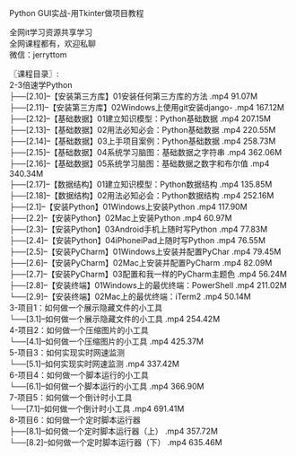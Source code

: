 Python GUI实战-用Tkinter做项目教程

全网it学习资源共享学习<br>全网课程都有，欢迎私聊<br>微信：jerryttom<br>

〖课程目录〗:<br> 2-3倍速学Python<br> ├──[2.10]–【安装第三方库】01安装任何第三方库的方法 .mp4 91.07M<br> ├──[2.11]–【安装第三方库】02Windows上使用git安装django- .mp4 167.12M<br> ├──[2.12]–【基础数据】01建立知识模型：Python基础数据 .mp4 207.15M<br> ├──[2.13]–【基础数据】02用法必知必会：Python基础数据 .mp4 220.55M<br> ├──[2.14]–【基础数据】03上手项目案例：Python基础数据 .mp4 258.73M<br> ├──[2.15]–【基础数据】04系统学习脑图：基础数据之字符串 .mp4 362.06M<br> ├──[2.16]–【基础数据】05系统学习脑图：基础数据之数字和布尔值 .mp4 340.34M<br> ├──[2.17]–【数据结构】01建立知识模型：Python数据结构 .mp4 135.85M<br> ├──[2.18]–【数据结构】02用法必知必会：Python数据结构 .mp4 252.16M<br> ├──[2.1]–【安装Python】01Windows上安装Python .mp4 117.90M<br> ├──[2.2]–【安装Python】02Mac上安装Python .mp4 60.97M<br> ├──[2.3]–【安装Python】03Android手机上随时写Python .mp4 77.83M<br> ├──[2.4]–【安装Python】04iPhoneiPad上随时写Python .mp4 76.55M<br> ├──[2.5]–【安装PyCharm】01Windows上安装并配置PyChar .mp4 79.45M<br> ├──[2.6]–【安装PyCharm】02Mac上安装并配置PyCharm .mp4 82.09M<br> ├──[2.7]–【安装PyCharm】03配置和我一样的PyCharm主题色 .mp4 56.24M<br> ├──[2.8]–【安装终端】01Windows上的最优终端：PowerShell .mp4 211.02M<br> └──[2.9]–【安装终端】02Mac上的最优终端：iTerm2 .mp4 50.14M<br> 3-项目1：如何做一个展示隐藏文件的小工具<br> └──[3.1]–如何做一个展示隐藏文件的小工具 .mp4 254.42M<br> 4-项目2：如何做一个压缩图片的小工具<br> └──[4.1]–如何做一个压缩图片的小工具 .mp4 425.37M<br> 5-项目3：如何实现实时网速监测<br> └──[5.1]–如何实现实时网速监测 .mp4 337.42M<br> 6-项目4：如何做一个脚本运行的小工具<br> └──[6.1]–如何做一个脚本运行的小工具 .mp4 366.90M<br> 7-项目5：如何做一个倒计时小工具<br> └──[7.1]–如何做一个倒计时小工具 .mp4 691.41M<br> 8-项目6：如何做一个定时脚本运行器<br> ├──[8.1]–如何做一个定时脚本运行器（上） .mp4 357.72M<br> └──[8.2]–如何做一个定时脚本运行器（下） .mp4 635.46M